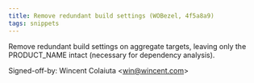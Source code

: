 ```yaml
---
title: Remove redundant build settings (WOBezel, 4f5a8a9)
tags: snippets
---
```


Remove redundant build settings on aggregate targets, leaving only the PRODUCT\_NAME intact (necessary for dependency analysis).

Signed-off-by: Wincent Colaiuta &lt;win@wincent.com&gt;
